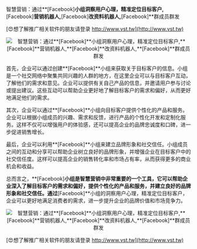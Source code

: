 智慧营销：通过**[Facebook]**小组洞察用户心理，精准定位目标客户,**[Facebook]**营销机器人,**[Facebook]**改资料机器人,**[Facebook]**群成员群发

[😍想了解推广相关软件的朋友请登录 http://www.vst.tw](http://www.vst.tw)

 <center><img src="https://vst.tw/MP4/tuiguang/png/5.png" alt="智慧营销：通过**[Facebook]**小组洞察用户心理，精准定位目标客户,**[Facebook]**营销机器人,**[Facebook]**改资料机器人,**[Facebook]**群成员群发"></center>

首先，企业可以通过创建**[Facebook]**小组来获取关于目标客户的信息。小组是一个社交网络中聚集共同兴趣的人群的地方，在这里企业可以与目标客户互动，了解他们的需求和意见。企业可以提供有关自己产品的信息，并邀请用户参与讨论或提出建议。这些互动可以帮助企业更好地了解目标客户的需求和偏好，从而更好地满足他们的需求。

其次，企业可以通过**[Facebook]**小组向目标客户提供个性化的产品和服务。企业可以根据小组成员的兴趣、需求和反馈，进行产品的个性化开发和定制化服务。这样不仅可以增强用户的体验感，还可以提高企业的品牌忠诚度和口碑，进一步促进销售增长。

最后，企业可以利用**[Facebook]**小组来建立品牌形象和社交信任。小组成员之间的互动和分享可以帮助企业树立良好的品牌形象，并增强企业在目标客户中的社交信任度。这样可以提高企业的销售转化率和市场占有率，从而获得更多的商业机会和收益。

总而言之，**[Facebook]**小组是智慧营销中非常重要的一个工具，它可以帮助企业深入了解目标客户的需求和偏好，提供个性化的产品和服务，并建立良好的品牌形象和社交信任。通过**[Facebook]**小组的洞察用户心理，精准定位目标客户，企业可以更好地满足消费者的需求，进一步提升企业的品牌价值和市场竞争力。

 <center><img src="https://vst.tw/MP4/tuiguang/png/6.png" alt="智慧营销：通过**[Facebook]**小组洞察用户心理，精准定位目标客户,**[Facebook]**营销机器人,**[Facebook]**改资料机器人,**[Facebook]**群成员群发"></center>

[😍想了解推广相关软件的朋友请登录 http://www.vst.tw](http://www.vst.tw)



